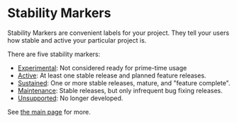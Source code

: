 # Stability Markers

Stability Markers are convenient labels for your project. They tell your
users how stable and active your particular project is.

There are five stability markers:

- [Experimental](https://masterminds.github.io/stability/experimental.html): Not considered ready for prime-time usage
- [Active](https://masterminds.github.io/stability/active.html): At least one stable release and planned feature releases.
- [Sustained](https://masterminds.github.io/stability/sustained.html): One or more stable releases, mature, and "feature complete".
- [Maintenance](https://masterminds.github.io/stability/maintenance.html): Stable releases, but only infrequent bug fixing releases.
- [Unsupported](https://masterminds.github.io/stability/unsupported.html): No longer developed.

See [the main page](https://masterminds.github.io/stability) for more.
